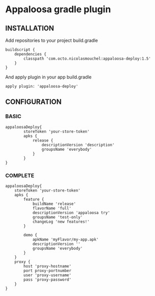 # Appaloosa gradle plugin

## INSTALLATION

Add repositories to your project build.gradle

    buildscript {
        dependencies {
            classpath 'com.octo.nicolasmouchel:appaloosa-deploy:1.5'
        }
    }

And apply plugin in your app build.gradle

    apply plugin: 'appaloosa-deploy'
    
## CONFIGURATION

### BASIC
    appaloosaDeploy{
            storeToken 'your-store-token'
            apks {
                release {
                    descriptionVersion 'description'
                    groupsName 'everybody'
                }
            }
    }

### COMPLETE

    appaloosaDeploy{
        storeToken 'your-store-token'
        apks {
            feature {
                buildName 'release'
                flavorName 'full'
                descriptionVersion 'appaloosa try'
                groupsName 'test-only'
                changeLog 'new features!'
            }
    
            demo {
                apkName 'myFlavor/my-app.apk'
                descriptionVersion ''
                groupsName 'everybody'
            }
        }
        proxy {
            host 'proxy-hostname'
            port proxy-portnumber
            user 'proxy-username'
            pass 'proxy-password'
        }
    }
